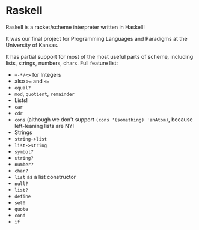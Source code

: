 # Raskell
Raskell is a racket/scheme interpreter written in Haskell!

It was our final project for Programming Languages and Paradigms at the University of Kansas.

It has partial support for most of the most useful parts of scheme, including lists, strings, numbers, chars.
Full feature list:
 * `+-*/<>` for Integers
 * also `>=` and `<=`
 * `equal?`
 * `mod`, `quotient`, `remainder`
 * Lists!
  * `car`
  * `cdr`
  * `cons` (although we don't support `(cons '(something) 'anAtom)`, because left-leaning lists are NYI
 * Strings
  * `string->list`
  * `list->string`
 * `symbol?`
 * `string?`
 * `number?`
 * `char?`
 * `list` as a list constructor
 * `null?`
 * `list?`
 * `define`
 * `set!`
 * `quote`
 * `cond`
 * `if`

